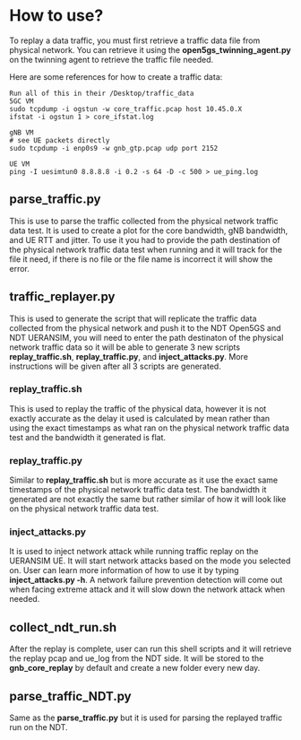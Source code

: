 # How to use?

To replay a data traffic, you must first retrieve a traffic data file from physical network. You can retrieve it using the **open5gs_twinning_agent.py** on the
twinning agent to retrieve the traffic file needed.

Here are some references for how to create a traffic data:

```
Run all of this in their /Desktop/traffic_data
5GC VM
sudo tcpdump -i ogstun -w core_traffic.pcap host 10.45.0.X
ifstat -i ogstun 1 > core_ifstat.log

gNB VM
# see UE packets directly
sudo tcpdump -i enp0s9 -w gnb_gtp.pcap udp port 2152

UE VM
ping -I uesimtun0 8.8.8.8 -i 0.2 -s 64 -D -c 500 > ue_ping.log
```

## parse_traffic.py

This is use to parse the traffic collected from the physical network traffic data test. It is used to create a plot for the core bandwidth, gNB bandwidth, and
UE RTT and jitter. To use it you had to provide the path destination of the physical network traffic data test when running and it will track for the file it
need, if there is no file or the file name is incorrect it will show the error.

## traffic_replayer.py

This is used to generate the script that will replicate the traffic data collected from the physical network and push it to the NDT Open5GS and NDT UERANSIM, you
will need to enter the path destinaton of the physical network traffic data so it will be able to generate 3 new scripts **replay_traffic.sh**, **replay_traffic.py**,
and **inject_attacks.py**. More instructions will be given after all 3 scripts are generated.

### replay_traffic.sh

This is used to replay the traffic of the physical data, however it is not exactly accurate as the delay it used is calculated by mean rather than using the exact
timestamps as what ran on the physical network traffic data test and the bandwidth it generated is flat.

### replay_traffic.py

Similar to **replay_traffic.sh** but is more accurate as it use the exact same timestamps of the physical network traffic data test. The bandwidth it generated are
not exactly the same but rather similar of how it will look like on the physical network traffic data test.

### inject_attacks.py

It is used to inject network attack while running traffic replay on the UERANSIM UE. It will start network attacks based on the mode you selected on. User can learn more information of how to use it by typing **inject_attacks.py -h**. A network failure prevention detection will come out when facing extreme attack and it will slow down the network attack when needed. 

## collect_ndt_run.sh

After the replay is complete, user can run this shell scripts and it will retrieve the replay pcap and ue_log from the NDT side. It will be stored to the
**gnb_core_replay** by default and create a new folder every new day.

## parse_traffic_NDT.py

Same as the **parse_traffic.py** but it is used for parsing the replayed traffic run on the NDT.
